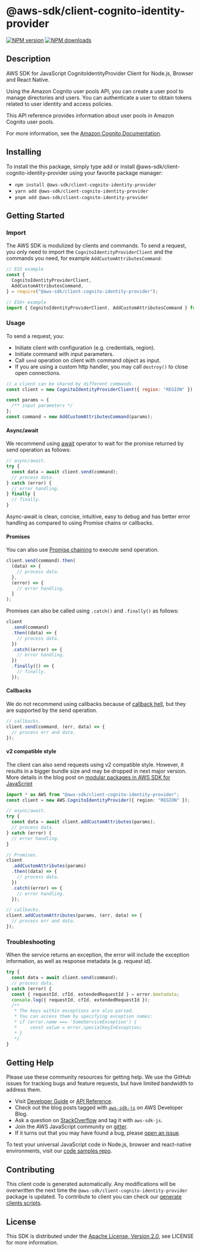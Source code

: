 <!-- generated file, do not edit directly -->

# @aws-sdk/client-cognito-identity-provider

[![NPM version](https://img.shields.io/npm/v/@aws-sdk/client-cognito-identity-provider/latest.svg)](https://www.npmjs.com/package/@aws-sdk/client-cognito-identity-provider)
[![NPM downloads](https://img.shields.io/npm/dm/@aws-sdk/client-cognito-identity-provider.svg)](https://www.npmjs.com/package/@aws-sdk/client-cognito-identity-provider)

## Description

AWS SDK for JavaScript CognitoIdentityProvider Client for Node.js, Browser and React Native.

<p>Using the Amazon Cognito user pools API, you can create a user pool to manage directories and users. You can authenticate a user to obtain tokens related to user identity and access policies.</p>
<p>This API reference provides information about user pools in Amazon Cognito user pools.</p>
<p>For more information, see the <a href="https://docs.aws.amazon.com/cognito/latest/developerguide/what-is-amazon-cognito.html">Amazon Cognito Documentation</a>.</p>

## Installing

To install the this package, simply type add or install @aws-sdk/client-cognito-identity-provider
using your favorite package manager:

- `npm install @aws-sdk/client-cognito-identity-provider`
- `yarn add @aws-sdk/client-cognito-identity-provider`
- `pnpm add @aws-sdk/client-cognito-identity-provider`

## Getting Started

### Import

The AWS SDK is modulized by clients and commands.
To send a request, you only need to import the `CognitoIdentityProviderClient` and
the commands you need, for example `AddCustomAttributesCommand`:

```js
// ES5 example
const {
  CognitoIdentityProviderClient,
  AddCustomAttributesCommand,
} = require("@aws-sdk/client-cognito-identity-provider");
```

```ts
// ES6+ example
import { CognitoIdentityProviderClient, AddCustomAttributesCommand } from "@aws-sdk/client-cognito-identity-provider";
```

### Usage

To send a request, you:

- Initiate client with configuration (e.g. credentials, region).
- Initiate command with input parameters.
- Call `send` operation on client with command object as input.
- If you are using a custom http handler, you may call `destroy()` to close open connections.

```js
// a client can be shared by different commands.
const client = new CognitoIdentityProviderClient({ region: "REGION" });

const params = {
  /** input parameters */
};
const command = new AddCustomAttributesCommand(params);
```

#### Async/await

We recommend using [await](https://developer.mozilla.org/en-US/docs/Web/JavaScript/Reference/Operators/await)
operator to wait for the promise returned by send operation as follows:

```js
// async/await.
try {
  const data = await client.send(command);
  // process data.
} catch (error) {
  // error handling.
} finally {
  // finally.
}
```

Async-await is clean, concise, intuitive, easy to debug and has better error handling
as compared to using Promise chains or callbacks.

#### Promises

You can also use [Promise chaining](https://developer.mozilla.org/en-US/docs/Web/JavaScript/Guide/Using_promises#chaining)
to execute send operation.

```js
client.send(command).then(
  (data) => {
    // process data.
  },
  (error) => {
    // error handling.
  }
);
```

Promises can also be called using `.catch()` and `.finally()` as follows:

```js
client
  .send(command)
  .then((data) => {
    // process data.
  })
  .catch((error) => {
    // error handling.
  })
  .finally(() => {
    // finally.
  });
```

#### Callbacks

We do not recommend using callbacks because of [callback hell](http://callbackhell.com/),
but they are supported by the send operation.

```js
// callbacks.
client.send(command, (err, data) => {
  // process err and data.
});
```

#### v2 compatible style

The client can also send requests using v2 compatible style.
However, it results in a bigger bundle size and may be dropped in next major version. More details in the blog post
on [modular packages in AWS SDK for JavaScript](https://aws.amazon.com/blogs/developer/modular-packages-in-aws-sdk-for-javascript/)

```ts
import * as AWS from "@aws-sdk/client-cognito-identity-provider";
const client = new AWS.CognitoIdentityProvider({ region: "REGION" });

// async/await.
try {
  const data = await client.addCustomAttributes(params);
  // process data.
} catch (error) {
  // error handling.
}

// Promises.
client
  .addCustomAttributes(params)
  .then((data) => {
    // process data.
  })
  .catch((error) => {
    // error handling.
  });

// callbacks.
client.addCustomAttributes(params, (err, data) => {
  // process err and data.
});
```

### Troubleshooting

When the service returns an exception, the error will include the exception information,
as well as response metadata (e.g. request id).

```js
try {
  const data = await client.send(command);
  // process data.
} catch (error) {
  const { requestId, cfId, extendedRequestId } = error.$metadata;
  console.log({ requestId, cfId, extendedRequestId });
  /**
   * The keys within exceptions are also parsed.
   * You can access them by specifying exception names:
   * if (error.name === 'SomeServiceException') {
   *     const value = error.specialKeyInException;
   * }
   */
}
```

## Getting Help

Please use these community resources for getting help.
We use the GitHub issues for tracking bugs and feature requests, but have limited bandwidth to address them.

- Visit [Developer Guide](https://docs.aws.amazon.com/sdk-for-javascript/v3/developer-guide/welcome.html)
  or [API Reference](https://docs.aws.amazon.com/AWSJavaScriptSDK/v3/latest/index.html).
- Check out the blog posts tagged with [`aws-sdk-js`](https://aws.amazon.com/blogs/developer/tag/aws-sdk-js/)
  on AWS Developer Blog.
- Ask a question on [StackOverflow](https://stackoverflow.com/questions/tagged/aws-sdk-js) and tag it with `aws-sdk-js`.
- Join the AWS JavaScript community on [gitter](https://gitter.im/aws/aws-sdk-js-v3).
- If it turns out that you may have found a bug, please [open an issue](https://github.com/aws/aws-sdk-js-v3/issues/new/choose).

To test your universal JavaScript code in Node.js, browser and react-native environments,
visit our [code samples repo](https://github.com/aws-samples/aws-sdk-js-tests).

## Contributing

This client code is generated automatically. Any modifications will be overwritten the next time the `@aws-sdk/client-cognito-identity-provider` package is updated.
To contribute to client you can check our [generate clients scripts](https://github.com/aws/aws-sdk-js-v3/tree/main/scripts/generate-clients).

## License

This SDK is distributed under the
[Apache License, Version 2.0](http://www.apache.org/licenses/LICENSE-2.0),
see LICENSE for more information.
